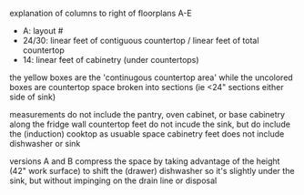 explanation of columns to right of floorplans A-E

- A: layout #
- 24/30: linear feet of contiguous countertop / linear feet of total countertop
- 14: linear feet of cabinetry (under countertops)

the yellow boxes are the 'continugous countertop area' while the uncolored boxes are countertop space broken into sections (ie <24" sections either side of sink)

measurements do not include the pantry, oven cabinet, or base cabinetry along the fridge wall 
countertop feet do not incude the sink, but do include the (induction) cooktop as usuable space
cabinetry feet does not include dishwasher or sink

versions A and B compress the space by taking advantage of the height (42" work surface) to shift the (drawer) dishwasher so it's slightly under the sink, but without impinging on the drain line or disposal 
